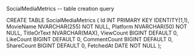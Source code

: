 SocialMediaMetrics -- table creation query 

CREATE TABLE SocialMediaMetrics (
    Id INT PRIMARY KEY IDENTITY(1,1),
    MovieName NVARCHAR(255) NOT NULL,
    Platform NVARCHAR(50) NOT NULL,
    TitleOrText NVARCHAR(MAX),
    ViewCount BIGINT DEFAULT 0,
    LikeCount BIGINT DEFAULT 0,
    CommentCount BIGINT DEFAULT 0,
    ShareCount BIGINT DEFAULT 0,
    FetchedAt DATE NOT NULL
);
